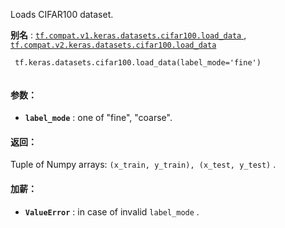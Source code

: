 Loads CIFAR100 dataset.

**别名** : [ `tf.compat.v1.keras.datasets.cifar100.load_data` ](/api_docs/python/tf/keras/datasets/cifar100/load_data), [ `tf.compat.v2.keras.datasets.cifar100.load_data` ](/api_docs/python/tf/keras/datasets/cifar100/load_data)

```
 tf.keras.datasets.cifar100.load_data(label_mode='fine')
 
```

#### 参数：
- **`label_mode`** : one of "fine", "coarse".


#### 返回：
Tuple of Numpy arrays:  `(x_train, y_train), (x_test, y_test)` .

#### 加薪：
- **`ValueError`** : in case of invalid  `label_mode` .
